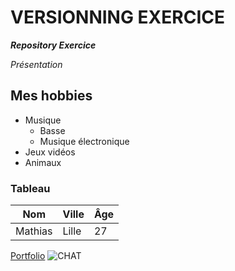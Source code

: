 # VERSIONNING EXERCICE

**_Repository Exercice_**

_Présentation_

## Mes hobbies

- Musique
  - Basse
  - Musique électronique
- Jeux vidéos
- Animaux

### Tableau

| Nom     | Ville | Âge |
| ------- | ----- | --- |
| Mathias | Lille | 27  |

[Portfolio](https://mathias-jacquart.com)
![CHAT](https://external-content.duckduckgo.com/iu/?u=https%3A%2F%2Fi.kym-cdn.com%2Fentries%2Ficons%2Foriginal%2F000%2F043%2F403%2Fcover3.jpg&f=1&nofb=1&ipt=1eb5bcfbb1dffea671bea3b9e3adbfc1df9e55b171db5da01b444d272f322387)
